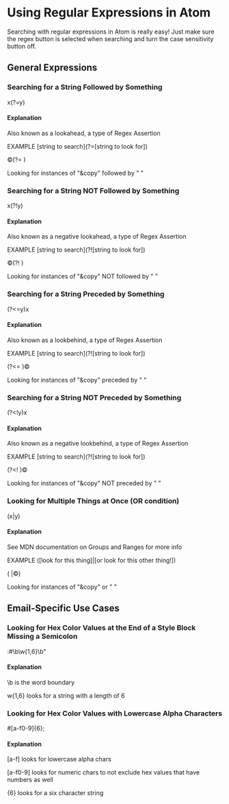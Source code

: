 # Using Regular Expressions in Atom



Searching with regular expressions in Atom is really easy! Just make sure the regex button is selected when searching and turn the case sensitivity button off.



## General Expressions



### Searching for a String Followed by Something

x(?=y)

#### Explanation

Also known as a lookahead, a type of Regex Assertion

EXAMPLE [string to search](?=[string to look for]) 

&copy;(?=&nbsp;)

Looking for instances of "&copy" followed by "&nbsp;" 



### Searching for a String NOT Followed by Something

x(?!y)

#### Explanation

Also known as a negative lookahead, a type of Regex Assertion

EXAMPLE [string to search](?![string to look for]) 

&copy;(?!&nbsp;)

Looking for instances of "&copy" NOT followed by "&nbsp;" 



### Searching for a String Preceded by Something

(?<=y)x

#### Explanation

Also known as a lookbehind, a type of Regex Assertion

EXAMPLE [string to search](?![string to look for]) 

(?<=&nbsp;)&copy;

Looking for instances of "&copy" preceded by "&nbsp;" 



### Searching for a String NOT Preceded by Something

(?<!y)x

#### Explanation

Also known as a negative lookbehind, a type of Regex Assertion

EXAMPLE [string to search](?![string to look for]) 

(?<!&nbsp;)&copy;

Looking for instances of "&copy" NOT preceded by "&nbsp;" 



### Looking for Multiple Things at Once (OR condition)

(x|y)

#### Explanation

See MDN documentation on Groups and Ranges for more info

EXAMPLE ([look for this thing]|[or look for this other thing!])

(&nbsp;|&copy;)

Looking for instances of "&copy" or "&nbsp;"



## Email-Specific Use Cases



### Looking for Hex Color Values at the End of a Style Block Missing a Semicolon

:#\b\w{1,6}\b"

#### Explanation

\b is the word boundary

w{1,6} looks for a string with a length of 6



### Looking for Hex Color Values with Lowercase Alpha Characters

#[a-f0-9]{6};

#### Explanation

[a-f] looks for lowercase alpha chars

[a-f0-9] looks for numeric chars to not exclude hex values that have numbers as well

{6} looks for a six character string



 